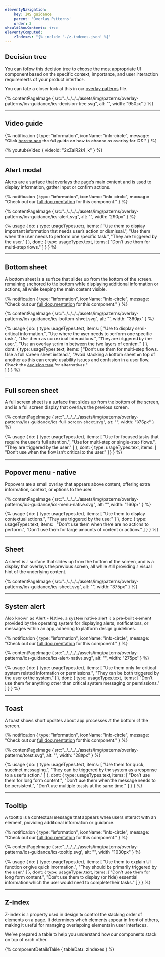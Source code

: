 ```yaml
---
eleventyNavigation:
    key: IOS guidance
    parent: 'Overlay Patterns'
    order: 3
shouldShowContents: true
eleventyComputed:
    zIndexes: "{% include './z-indexes.json' %}"
---
```


## Decision tree

You can follow this decision tree to choose the most appropriate UI component based on the specific context, importance, and user interaction requirements of your product interface.

You can take a closer look at this in our [overlay patterns](https://www.figma.com/design/Rqz8KHogVsGCS4j0nDueNo/branch/OsUnZnAk7zDlRrpFGmYn5O/%5BCore%5D-Patterns-%5BPIE-3%5D?node-id=4069-10559&t=epQdyBRv5LX6UjRC-0) file.

{% contentPageImage {
  src:"../../../../assets/img/patterns/overlay-patterns/ios-guidance/ios-decision-tree.svg",
  alt: "",
  width: "950px"
} %}

---

## Video guide

{% notification {
  type: "information",
  iconName: "info-circle",
  message: "Click [here to see](https://www.youtube.com/watch?v=2xZaiR2k4_k) the full guide on how to choose an overlay for iOS."
} %}

{% youtubeVideo {
  videoId: "2xZaiR2k4_k"
} %}

---

## Alert modal

Alerts are a surface that overlays the page’s main content and is used to display information, gather input or confirm actions.

{% notification {
  type: "information",
  iconName: "info-circle",
  message: "Check out our [full documentation](https://www.figma.com/design/WxPDYsTycTVhPac6nCbbgN/%5BCore%5D-Apps-Component-Documentation-%5BPIE-3%5D?node-id=11866-11978&t=mcgPcbSYnfVk1kQT-0) for this component."
} %}


{% contentPageImage {
  src:"../../../../assets/img/patterns/overlay-patterns/ios-guidance/ios-alert.svg",
  alt: "",
  width: "290px"
} %}

{% usage {
    do: {
        type: usageTypes.text,
        items: [
            "Use them to display important information that needs user’s action or dismissal.",
            "Use them when the user needs to perform one specific task.",
            "They are triggered by the user."
        ]
    },
    dont: {
        type: usageTypes.text,
        items: [
            "Don’t use them for multi-step flows."
        ]
    }
} %}

---

## Bottom sheet 

A bottom sheet is a surface that slides up from the bottom of the screen, remaining anchored to the bottom while displaying additional information or actions, all while keeping the main content visible.

{% notification {
  type: "information",
  iconName: "info-circle",
  message: "Check out our [full documentation](https://pie.design/components/bottom-sheet/) for this component."
} %}

{% contentPageImage {
  src:"../../../../assets/img/patterns/overlay-patterns/ios-guidance/ios-bottom-sheet.svg",
  alt: "",
  width: "360px"
} %}

{% usage {
    do: {
        type: usageTypes.text,
        items: [
            "Use to display semi-critical information.",
            "Use where the user needs to perform one specific task.",
            "Use them as contextual interactions.",
            "They are triggered by the user.",
            "Use an overlay scrim in between the two layers of content."
        ]
    },
    dont: {
        type: usageTypes.text,
        items: [
            "Don’t use them for multi-step flows. Use a full screen sheet instead.",
            "Avoid stacking a bottom sheet on top of another as this can create usability issues and confusion in a user flow. Check the [decision tree](https://www.figma.com/design/Rqz8KHogVsGCS4j0nDueNo/branch/OsUnZnAk7zDlRrpFGmYn5O/%5BCore%5D-Patterns-%5BPIE-3%5D?node-id=4069-10559&t=6LSpk2DW2rUZXHWu-0) for alternatives."       
            ]
    }
} %}

---

## Full screen sheet 

A full screen sheet is a surface that slides up from the bottom of the screen, and is a full screen display that overlays the previous screen.  

{% contentPageImage {
  src:"../../../../assets/img/patterns/overlay-patterns/ios-guidance/ios-full-screen-sheet.svg",
  alt: "",
  width: "375px"
} %}

{% usage {
    do: {
        type: usageTypes.text,
        items: [
            "Use for focused tasks that require the user’s full attention.",
            "Use for multi-step or single-step flows.",
            "They are triggered by the user."
        ]
    },
    dont: {
        type: usageTypes.text,
        items: [
            "Don’t use when the flow isn’t critical to the user."
        ]
    }
} %}

---

## Popover menu - native 

Popovers are a small overlay that appears above content, offering extra information, context, or options to the user.

{% contentPageImage {
  src:"../../../../assets/img/patterns/overlay-patterns/ios-guidance/ios-menu-native.svg",
  alt: "",
  width: "160px"
} %}

{% usage {
    do: {
        type: usageTypes.text,
        items: [
            "Use them to display contextual actions.",
            "They are triggered by the user."
        ]
    },
    dont: {
        type: usageTypes.text,
        items: [
            "Don’t use them when there are no actions to perform.",
            "Don’t use them for large amounts of content or actions."
        ]
    }
} %}

---

## Sheet

A sheet is a surface that slides up from the bottom of the screen, and is a display that overlays the previous screen, all while still providing a visual hint of the underlying content.

{% contentPageImage {
  src:"../../../../assets/img/patterns/overlay-patterns/ios-guidance/ios-sheet.svg",
  alt: "",
  width: "375px"
} %}

---


## System alert

Also known as Alert - Native, a system native alert is a pre-built element provided by the operating system for displaying alerts, notifications, or messages within an app, adhering to platform design guidelines.

{% notification {
  type: "information",
  iconName: "info-circle",
  message: "Check out our [full documentation](https://www.figma.com/design/WxPDYsTycTVhPac6nCbbgN/%5BCore%5D-Apps-Component-Documentation-%5BPIE-3%5D?node-id=5692-5002&t=cJVgY2sP0q1ybIah-0) for this component."
} %}

{% contentPageImage {
  src:"../../../../assets/img/patterns/overlay-patterns/ios-guidance/ios-alert-native.svg",
  alt: "",
  width: "275px"
} %}

{% usage {
    do: {
        type: usageTypes.text,
        items: [
            "Use them only for critical system related information or permissions.",
            "They can be both triggered by the user or the system."
        ]
    },
    dont: {
        type: usageTypes.text,
        items: [
         "Don’t use them for anything other than critical system messaging or permissions."
        ]
    }
} %}

---

## Toast

A toast shows short updates about app processes at the bottom of the screen.

{% notification {
  type: "information",
  iconName: "info-circle",
  message: "Check out our [full documentation](https://pie.design/components/toast/) for this component."
} %}

{% contentPageImage {
  src:"../../../../assets/img/patterns/overlay-patterns/toast.svg",
  alt: "",
  width: "280px"
} %}

{% usage {
    do: {
        type: usageTypes.text,
        items: [
            "Use them for quick, succinct messaging.",
            "They can be triggered by the system as a response to a user’s action."
        ]
    },
    dont: {
        type: usageTypes.text,
        items: [
            "Don’t use them for long form content.",
            "Don’t use them when the message needs to be persistent.",
            "Don’t use multiple toasts at the same time."
        ]
    }
} %}

---

## Tooltip

A tooltip is a contextual message that appears when users interact with an element, providing additional information or guidance.

{% notification {
  type: "information",
  iconName: "info-circle",
  message: "Check out our [full documentation](https://pie.design/components/tooltip/) for this component."
} %}

{% contentPageImage {
  src:"../../../../assets/img/patterns/overlay-patterns/ios-guidance/ios-tooltip.svg",
  alt: "",
  width: "1030px"
} %}

{% usage {
    do: {
        type: usageTypes.text,
        items: [
            "Use them to explain UI function or give quick information.",
            "They should be primarily triggered by the user."
        ]
    },
    dont: {
        type: usageTypes.text,
        items: [
            "Don’t use them for long form content.",
            "Don’t use them to display (or hide) essential information which the user would need to complete their tasks."
        ]
    }
} %}

---

## Z-index

Z-index is a property used in design to control the stacking order of elements on a page. It determines which elements appear in front of others, making it useful for managing overlapping elements in user interfaces.

We’ve prepared a table to help you understand how our components stack on top of each other.

{% componentDetailsTable {
tableData: zIndexes
} %}

